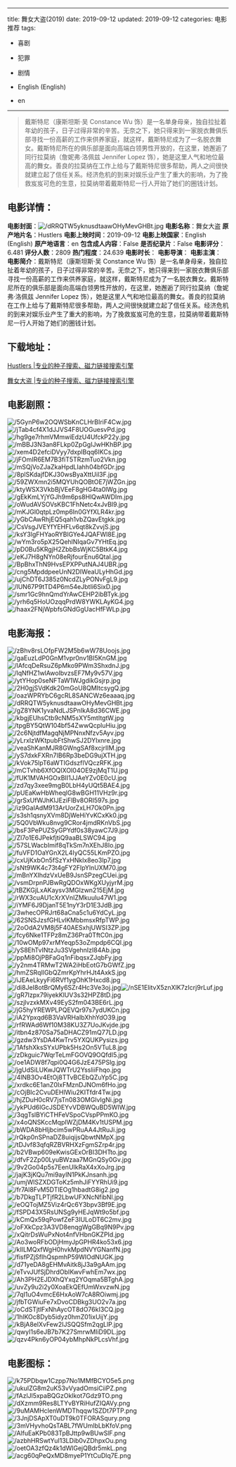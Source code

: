 
---
title: 舞女大盗(2019)
date: 2019-09-12
updated: 2019-09-12
categories: 电影推荐
tags:
- 喜剧
- 犯罪
- 剧情

- English (English)
- en
---


> 戴斯特尼（康斯坦斯·吴 Constance Wu 饰）是一名单身母亲，独自拉扯着年幼的孩子，日子过得非常的辛苦。无奈之下，她只得来到一家脱衣舞俱乐部寻找一份高薪的工作来供养家庭，就这样，戴斯特尼成为了一名脱衣舞女。戴斯特尼所在的俱乐部是面向高端白领男性开放的，在这里，她邂逅了同行拉莫纳（詹妮弗·洛佩兹 Jennifer Lopez 饰），她是这里人气和地位最高的舞女。善良的拉莫纳在工作上给与了戴斯特尼很多帮助，两人之间很快就建立起了信任关系。经济危机的到来对娱乐业产生了重大的影响，为了挽救岌岌可危的生意，拉莫纳带着戴斯特尼一行人开始了她们的圈钱计划。

## **电影详情**：

**电影封面**：<img src="https://image.tmdb.org/t/p/w200/dRRQTW5yknusdtaawOHyMevGHBt.jpg" alt="/dRRQTW5yknusdtaawOHyMevGHBt.jpg" title="/dRRQTW5yknusdtaawOHyMevGHBt.jpg">
**电影名称**：舞女大盗
**原产地片名**：Hustlers
**电影上映时间**：2019-09-12
**电影上映国家**：English (English)
**原产地语言**：en
**包含成人内容**：False
**是否纪录片**：False
**电影评分**：6.481
**评分人数**：2809
**热门程度**：24.639
**电影时长**：
**电影导演**：
**电影主演**：
**电影简介**：戴斯特尼（康斯坦斯·吴 Constance Wu 饰）是一名单身母亲，独自拉扯着年幼的孩子，日子过得非常的辛苦。无奈之下，她只得来到一家脱衣舞俱乐部寻找一份高薪的工作来供养家庭，就这样，戴斯特尼成为了一名脱衣舞女。戴斯特尼所在的俱乐部是面向高端白领男性开放的，在这里，她邂逅了同行拉莫纳（詹妮弗·洛佩兹 Jennifer Lopez 饰），她是这里人气和地位最高的舞女。善良的拉莫纳在工作上给与了戴斯特尼很多帮助，两人之间很快就建立起了信任关系。经济危机的到来对娱乐业产生了重大的影响，为了挽救岌岌可危的生意，拉莫纳带着戴斯特尼一行人开始了她们的圈钱计划。

## **下载地址**：
[Hustlers |专业的种子搜索、磁力链接搜索引擎](https://movie.amd794.com:2083/?search=Hustlers&ordering=&mode=match_phrase&page_size=10&page=1)

[舞女大盗 |专业的种子搜索、磁力链接搜索引擎](https://movie.amd794.com:2083/?search=%E8%88%9E%E5%A5%B3%E5%A4%A7%E7%9B%97&ordering=&mode=match_phrase&page_size=10&page=1)
 

## **电影剧照**：
<img src="https://image.tmdb.org/t/p/original/5GynP6w2OQWSbKnCLHrBIriF4Cw.jpg" alt="/5GynP6w2OQWSbKnCLHrBIriF4Cw.jpg" title="/5GynP6w2OQWSbKnCLHrBIriF4Cw.jpg"><img src="https://image.tmdb.org/t/p/original/jTab4cf4X1dJJVS4F8UOGuesvPd.jpg" alt="/jTab4cf4X1dJJVS4F8UOGuesvPd.jpg" title="/jTab4cf4X1dJJVS4F8UOGuesvPd.jpg"><img src="https://image.tmdb.org/t/p/original/hg9ge7rhmVMmwiEdzU4UfckP22y.jpg" alt="/hg9ge7rhmVMmwiEdzU4UfckP22y.jpg" title="/hg9ge7rhmVMmwiEdzU4UfckP22y.jpg"><img src="https://image.tmdb.org/t/p/original/mBBJ3N3an8FLkp0ZpGgIJwHKhBP.jpg" alt="/mBBJ3N3an8FLkp0ZpGgIJwHKhBP.jpg" title="/mBBJ3N3an8FLkp0ZpGgIJwHKhBP.jpg"><img src="https://image.tmdb.org/t/p/original/xem4D2efciDVyy7dxplBqq6IKCs.jpg" alt="/xem4D2efciDVyy7dxplBqq6IKCs.jpg" title="/xem4D2efciDVyy7dxplBqq6IKCs.jpg"><img src="https://image.tmdb.org/t/p/original/jFOmIR6EM7B3fiT5TRzmTuo2Vkn.jpg" alt="/jFOmIR6EM7B3fiT5TRzmTuo2Vkn.jpg" title="/jFOmIR6EM7B3fiT5TRzmTuo2Vkn.jpg"><img src="https://image.tmdb.org/t/p/original/mSQjVoZJaZkaHpdLIahh04bfGDr.jpg" alt="/mSQjVoZJaZkaHpdLIahh04bfGDr.jpg" title="/mSQjVoZJaZkaHpdLIahh04bfGDr.jpg"><img src="https://image.tmdb.org/t/p/original/8plSKdajfDKJ30wsByaXttUil3F.jpg" alt="/8plSKdajfDKJ30wsByaXttUil3F.jpg" title="/8plSKdajfDKJ30wsByaXttUil3F.jpg"><img src="https://image.tmdb.org/t/p/original/59ZWXmn2i5MQYUhQOBtOE7jWZGn.jpg" alt="/59ZWXmn2i5MQYUhQOBtOE7jWZGn.jpg" title="/59ZWXmn2i5MQYUhQOBtOE7jWZGn.jpg"><img src="https://image.tmdb.org/t/p/original/ktyWSX3VkbBjVEeF8gHG4ta0lWg.jpg" alt="/ktyWSX3VkbBjVEeF8gHG4ta0lWg.jpg" title="/ktyWSX3VkbBjVEeF8gHG4ta0lWg.jpg"><img src="https://image.tmdb.org/t/p/original/gEkKmLYjYGJh9m6ps8HlQwAWDIm.jpg" alt="/gEkKmLYjYGJh9m6ps8HlQwAWDIm.jpg" title="/gEkKmLYjYGJh9m6ps8HlQwAWDIm.jpg"><img src="https://image.tmdb.org/t/p/original/oWudAVSOVsKBC1FhNetc4xJvBI9.jpg" alt="/oWudAVSOVsKBC1FhNetc4xJvBI9.jpg" title="/oWudAVSOVsKBC1FhNetc4xJvBI9.jpg"><img src="https://image.tmdb.org/t/p/original/mKJGl0qtpLz0mp6In0GYfXLR4kr.jpg" alt="/mKJGl0qtpLz0mp6In0GYfXLR4kr.jpg" title="/mKJGl0qtpLz0mp6In0GYfXLR4kr.jpg"><img src="https://image.tmdb.org/t/p/original/yGbCAwRhjEQ5qah1vbZQavEtgkk.jpg" alt="/yGbCAwRhjEQ5qah1vbZQavEtgkk.jpg" title="/yGbCAwRhjEQ5qah1vbZQavEtgkk.jpg"><img src="https://image.tmdb.org/t/p/original/CsVsgJVEYfYEHFLv6qt8kZvvjS.jpg" alt="/CsVsgJVEYfYEHFLv6qt8kZvvjS.jpg" title="/CsVsgJVEYfYEHFLv6qt8kZvvjS.jpg"><img src="https://image.tmdb.org/t/p/original/ksY3lgFHYaoRYBlGYe4JQAFWl8E.jpg" alt="/ksY3lgFHYaoRYBlGYe4JQAFWl8E.jpg" title="/ksY3lgFHYaoRYBlGYe4JQAFWl8E.jpg"><img src="https://image.tmdb.org/t/p/original/wYm3ro5pX25QehlNIqaGv7YHtEq.jpg" alt="/wYm3ro5pX25QehlNIqaGv7YHtEq.jpg" title="/wYm3ro5pX25QehlNIqaGv7YHtEq.jpg"><img src="https://image.tmdb.org/t/p/original/pD0Bu5KRgjH2ZbbBsWjKC5BtkK4.jpg" alt="/pD0Bu5KRgjH2ZbbBsWjKC5BtkK4.jpg" title="/pD0Bu5KRgjH2ZbbBsWjKC5BtkK4.jpg"><img src="https://image.tmdb.org/t/p/original/eKJ7H8gNYn08eRjfourEnu6QtaI.jpg" alt="/eKJ7H8gNYn08eRjfourEnu6QtaI.jpg" title="/eKJ7H8gNYn08eRjfourEnu6QtaI.jpg"><img src="https://image.tmdb.org/t/p/original/BpBhxThN9HvsEPXPPutNAJ4UBR.jpg" alt="/BpBhxThN9HvsEPXPPutNAJ4UBR.jpg" title="/BpBhxThN9HvsEPXPPutNAJ4UBR.jpg"><img src="https://image.tmdb.org/t/p/original/cng5MpddpeeUnN2DIWeaULyHhGd.jpg" alt="/cng5MpddpeeUnN2DIWeaULyHhGd.jpg" title="/cng5MpddpeeUnN2DIWeaULyHhGd.jpg"><img src="https://image.tmdb.org/t/p/original/ujChDT6J385z0NcdZLyPONvFgL9.jpg" alt="/ujChDT6J385z0NcdZLyPONvFgL9.jpg" title="/ujChDT6J385z0NcdZLyPONvFgL9.jpg"><img src="https://image.tmdb.org/t/p/original/lUN67P9tTD4P6m54eJbtIi6SixD.jpg" alt="/lUN67P9tTD4P6m54eJbtIi6SixD.jpg" title="/lUN67P9tTD4P6m54eJbtIi6SixD.jpg"><img src="https://image.tmdb.org/t/p/original/smr1Gc9hnQmdYrAwCEHP2ibBTyk.jpg" alt="/smr1Gc9hnQmdYrAwCEHP2ibBTyk.jpg" title="/smr1Gc9hnQmdYrAwCEHP2ibBTyk.jpg"><img src="https://image.tmdb.org/t/p/original/yrh6q5HoUOzqqPrdW8YWKLAyKG4.jpg" alt="/yrh6q5HoUOzqqPrdW8YWKLAyKG4.jpg" title="/yrh6q5HoUOzqqPrdW8YWKLAyKG4.jpg"><img src="https://image.tmdb.org/t/p/original/haax2FNjWpbfsGNdGgUacHfFWLp.jpg" alt="/haax2FNjWpbfsGNdGgUacHfFWLp.jpg" title="/haax2FNjWpbfsGNdGgUacHfFWLp.jpg">

## **电影海报**：
<img src="https://image.tmdb.org/t/p/original/zBhv8rsLOfpFW2M5b6wW78Uoojs.jpg" alt="/zBhv8rsLOfpFW2M5b6wW78Uoojs.jpg" title="/zBhv8rsLOfpFW2M5b6wW78Uoojs.jpg"><img src="https://image.tmdb.org/t/p/original/gaEuzLdP0GnM1vpr0nv1BI5KnGM.jpg" alt="/gaEuzLdP0GnM1vpr0nv1BI5KnGM.jpg" title="/gaEuzLdP0GnM1vpr0nv1BI5KnGM.jpg"><img src="https://image.tmdb.org/t/p/original/lAfcqDeRsuZ6pMko9PWm3ShxdnJ.jpg" alt="/lAfcqDeRsuZ6pMko9PWm3ShxdnJ.jpg" title="/lAfcqDeRsuZ6pMko9PWm3ShxdnJ.jpg"><img src="https://image.tmdb.org/t/p/original/lqNfHZ1wlAwoIbvzsEF7My9v57V.jpg" alt="/lqNfHZ1wlAwoIbvzsEF7My9v57V.jpg" title="/lqNfHZ1wlAwoIbvzsEF7My9v57V.jpg"><img src="https://image.tmdb.org/t/p/original/ytYHop0seNFTaW1WJgdikGsjrp.jpg" alt="/ytYHop0seNFTaW1WJgdikGsjrp.jpg" title="/ytYHop0seNFTaW1WJgdikGsjrp.jpg"><img src="https://image.tmdb.org/t/p/original/2H0gjSVdKdk20mGoU8QMItcsygQ.jpg" alt="/2H0gjSVdKdk20mGoU8QMItcsygQ.jpg" title="/2H0gjSVdKdk20mGoU8QMItcsygQ.jpg"><img src="https://image.tmdb.org/t/p/original/oazWPRYbC6gcRL8SANCWz6eaaaq.jpg" alt="/oazWPRYbC6gcRL8SANCWz6eaaaq.jpg" title="/oazWPRYbC6gcRL8SANCWz6eaaaq.jpg"><img src="https://image.tmdb.org/t/p/original/dRRQTW5yknusdtaawOHyMevGHBt.jpg" alt="/dRRQTW5yknusdtaawOHyMevGHBt.jpg" title="/dRRQTW5yknusdtaawOHyMevGHBt.jpg"><img src="https://image.tmdb.org/t/p/original/gZ8YNK1yvaNdLJSPnIkA8d36CWE.jpg" alt="/gZ8YNK1yvaNdLJSPnIkA8d36CWE.jpg" title="/gZ8YNK1yvaNdLJSPnIkA8d36CWE.jpg"><img src="https://image.tmdb.org/t/p/original/kbgjEUhsCtb9cNM5sXY5mtItgtW.jpg" alt="/kbgjEUhsCtb9cNM5sXY5mtItgtW.jpg" title="/kbgjEUhsCtb9cNM5sXY5mtItgtW.jpg"><img src="https://image.tmdb.org/t/p/original/tpgBY5QtW104bf54ZwwQcpluHiu.jpg" alt="/tpgBY5QtW104bf54ZwwQcpluHiu.jpg" title="/tpgBY5QtW104bf54ZwwQcpluHiu.jpg"><img src="https://image.tmdb.org/t/p/original/2c6NjtdfMagqNjMPNnxNfzv5Ayv.jpg" alt="/2c6NjtdfMagqNjMPNnxNfzv5Ayv.jpg" title="/2c6NjtdfMagqNjMPNnxNfzv5Ayv.jpg"><img src="https://image.tmdb.org/t/p/original/yLrxIzWKtpubFtShwSJ2DYIxnre.jpg" alt="/yLrxIzWKtpubFtShwSJ2DYIxnre.jpg" title="/yLrxIzWKtpubFtShwSJ2DYIxnre.jpg"><img src="https://image.tmdb.org/t/p/original/veaShKanMJR8GWngSAf8xcjrIIM.jpg" alt="/veaShKanMJR8GWngSAf8xcjrIIM.jpg" title="/veaShKanMJR8GWngSAf8xcjrIIM.jpg"><img src="https://image.tmdb.org/t/p/original/yS7dxkFXRn7IB6Rp3beDG9ujXTH.jpg" alt="/yS7dxkFXRn7IB6Rp3beDG9ujXTH.jpg" title="/yS7dxkFXRn7IB6Rp3beDG9ujXTH.jpg"><img src="https://image.tmdb.org/t/p/original/kVok75lpT6aWTIGdszfIVQczRFK.jpg" alt="/kVok75lpT6aWTIGdszfIVQczRFK.jpg" title="/kVok75lpT6aWTIGdszfIVQczRFK.jpg"><img src="https://image.tmdb.org/t/p/original/mCTvhb6XfOQIXOI04OE9zjMqT1U.jpg" alt="/mCTvhb6XfOQIXOI04OE9zjMqT1U.jpg" title="/mCTvhb6XfOQIXOI04OE9zjMqT1U.jpg"><img src="https://image.tmdb.org/t/p/original/fUK1MVAHGOxBII1JJAeYZv0E0cU.jpg" alt="/fUK1MVAHGOxBII1JJAeYZv0E0cU.jpg" title="/fUK1MVAHGOxBII1JJAeYZv0E0cU.jpg"><img src="https://image.tmdb.org/t/p/original/zd7qy3xee9mgB0LbH4yUQt5BAE4.jpg" alt="/zd7qy3xee9mgB0LbH4yUQt5BAE4.jpg" title="/zd7qy3xee9mgB0LbH4yUQt5BAE4.jpg"><img src="https://image.tmdb.org/t/p/original/pUEaKwHbWheqlG8wBGH11VHz9r.jpg" alt="/pUEaKwHbWheqlG8wBGH11VHz9r.jpg" title="/pUEaKwHbWheqlG8wBGH11VHz9r.jpg"><img src="https://image.tmdb.org/t/p/original/grSxUfWJhKlJEziFlBv8ORI597s.jpg" alt="/grSxUfWJhKlJEziFlBv8ORI597s.jpg" title="/grSxUfWJhKlJEziFlBv8ORI597s.jpg"><img src="https://image.tmdb.org/t/p/original/iz9GaIAdM913ArUorZxLH7Ok0Pn.jpg" alt="/iz9GaIAdM913ArUorZxLH7Ok0Pn.jpg" title="/iz9GaIAdM913ArUorZxLH7Ok0Pn.jpg"><img src="https://image.tmdb.org/t/p/original/s3sh1qsnyXVm8DjWeHiYvKCxKk0.jpg" alt="/s3sh1qsnyXVm8DjWeHiYvKCxKk0.jpg" title="/s3sh1qsnyXVm8DjWeHiYvKCxKk0.jpg"><img src="https://image.tmdb.org/t/p/original/5Q0VbWku8nvg9CRor4jmdRKnVbS.jpg" alt="/5Q0VbWku8nvg9CRor4jmdRKnVbS.jpg" title="/5Q0VbWku8nvg9CRor4jmdRKnVbS.jpg"><img src="https://image.tmdb.org/t/p/original/bsF3PePUZSyGPYdf0s38yawC7J9.jpg" alt="/bsF3PePUZSyGPYdf0s38yawC7J9.jpg" title="/bsF3PePUZSyGPYdf0s38yawC7J9.jpg"><img src="https://image.tmdb.org/t/p/original/Zl7o1E6JPekfjtiQ9aaBLSWC94.jpg" alt="/Zl7o1E6JPekfjtiQ9aaBLSWC94.jpg" title="/Zl7o1E6JPekfjtiQ9aaBLSWC94.jpg"><img src="https://image.tmdb.org/t/p/original/57SLWacbImif8qTkSm7nXEhJ8Io.jpg" alt="/57SLWacbImif8qTkSm7nXEhJ8Io.jpg" title="/57SLWacbImif8qTkSm7nXEhJ8Io.jpg"><img src="https://image.tmdb.org/t/p/original/fuVFD1OaYGnX2L4IyQC55LKmPZO.jpg" alt="/fuVFD1OaYGnX2L4IyQC55LKmPZO.jpg" title="/fuVFD1OaYGnX2L4IyQC55LKmPZO.jpg"><img src="https://image.tmdb.org/t/p/original/cxUjKxbOn5fSzYxHNklx8eo3lp7.jpg" alt="/cxUjKxbOn5fSzYxHNklx8eo3lp7.jpg" title="/cxUjKxbOn5fSzYxHNklx8eo3lp7.jpg"><img src="https://image.tmdb.org/t/p/original/sNt9WK4c73t4gFY2FIpYlnUXM70.jpg" alt="/sNt9WK4c73t4gFY2FIpYlnUXM70.jpg" title="/sNt9WK4c73t4gFY2FIpYlnUXM70.jpg"><img src="https://image.tmdb.org/t/p/original/mBnYXIhdzVxUeB9JsnSPzegCUei.jpg" alt="/mBnYXIhdzVxUeB9JsnSPzegCUei.jpg" title="/mBnYXIhdzVxUeB9JsnSPzegCUei.jpg"><img src="https://image.tmdb.org/t/p/original/vsmDrpnPJBwRgQDOxWKgXUyjyrM.jpg" alt="/vsmDrpnPJBwRgQDOxWKgXUyjyrM.jpg" title="/vsmDrpnPJBwRgQDOxWKgXUyjyrM.jpg"><img src="https://image.tmdb.org/t/p/original/tBZKGjLxAKaysv3MGlzwn215EjM.jpg" alt="/tBZKGjLxAKaysv3MGlzwn215EjM.jpg" title="/tBZKGjLxAKaysv3MGlzwn215EjM.jpg"><img src="https://image.tmdb.org/t/p/original/rWX3cuAU1cXrXVnIZMkuulu47W1.jpg" alt="/rWX3cuAU1cXrXVnIZMkuulu47W1.jpg" title="/rWX3cuAU1cXrXVnIZMkuulu47W1.jpg"><img src="https://image.tmdb.org/t/p/original/iYMF6J9DjanT5E1nyY3rD1E3JdB.jpg" alt="/iYMF6J9DjanT5E1nyY3rD1E3JdB.jpg" title="/iYMF6J9DjanT5E1nyY3rD1E3JdB.jpg"><img src="https://image.tmdb.org/t/p/original/3whecOPRJrt68aCna5c1u6YdCyL.jpg" alt="/3whecOPRJrt68aCna5c1u6YdCyL.jpg" title="/3whecOPRJrt68aCna5c1u6YdCyL.jpg"><img src="https://image.tmdb.org/t/p/original/62SNSJzsfGHLvlKMbbmsxRfpTWP.jpg" alt="/62SNSJzsfGHLvlKMbbmsxRfpTWP.jpg" title="/62SNSJzsfGHLvlKMbbmsxRfpTWP.jpg"><img src="https://image.tmdb.org/t/p/original/2oOdA2VM8j5F40AESxhjUWSI3ZP.jpg" alt="/2oOdA2VM8j5F40AESxhjUWSI3ZP.jpg" title="/2oOdA2VM8j5F40AESxhjUWSI3ZP.jpg"><img src="https://image.tmdb.org/t/p/original/fcy6Nke1TFPz8mZ36Pra0TftC0n.jpg" alt="/fcy6Nke1TFPz8mZ36Pra0TftC0n.jpg" title="/fcy6Nke1TFPz8mZ36Pra0TftC0n.jpg"><img src="https://image.tmdb.org/t/p/original/10wOMp97xrMYeqp53oZmpdp6CQl.jpg" alt="/10wOMp97xrMYeqp53oZmpdp6CQl.jpg" title="/10wOMp97xrMYeqp53oZmpdp6CQl.jpg"><img src="https://image.tmdb.org/t/p/original/yS8EhTvINtzJu3SVgehnIzI84Ab.jpg" alt="/yS8EhTvINtzJu3SVgehnIzI84Ab.jpg" title="/yS8EhTvINtzJu3SVgehnIzI84Ab.jpg"><img src="https://image.tmdb.org/t/p/original/ppMi8OjPBFaGq1nFibqsxZJqbFy.jpg" alt="/ppMi8OjPBFaGq1nFibqsxZJqbFy.jpg" title="/ppMi8OjPBFaGq1nFibqsxZJqbFy.jpg"><img src="https://image.tmdb.org/t/p/original/y2nm4TRMwT2WA2iHbEotG7bGWfZ.jpg" alt="/y2nm4TRMwT2WA2iHbEotG7bGWfZ.jpg" title="/y2nm4TRMwT2WA2iHbEotG7bGWfZ.jpg"><img src="https://image.tmdb.org/t/p/original/hmZSRqIlGbQZmrKpYhrHJt4AxkS.jpg" alt="/hmZSRqIlGbQZmrKpYhrHJt4AxkS.jpg" title="/hmZSRqIlGbQZmrKpYhrHJt4AxkS.jpg"><img src="https://image.tmdb.org/t/p/original/iJEAeLkyyFi6RVf1ygOhK1Hxcd8.jpg" alt="/iJEAeLkyyFi6RVf1ygOhK1Hxcd8.jpg" title="/iJEAeLkyyFi6RVf1ygOhK1Hxcd8.jpg"><img src="https://image.tmdb.org/t/p/original/di8JeI8otBrQMy6SZr4Hc3Ve3oj.jpg" alt="/di8JeI8otBrQMy6SZr4Hc3Ve3oj.jpg" title="/di8JeI8otBrQMy6SZr4Hc3Ve3oj.jpg"><img src="https://image.tmdb.org/t/p/original/nSE1ElitvX5znXlK7zIcrj9rLuf.jpg" alt="/nSE1ElitvX5znXlK7zIcrj9rLuf.jpg" title="/nSE1ElitvX5znXlK7zIcrj9rLuf.jpg"><img src="https://image.tmdb.org/t/p/original/gR7Izpx79iyekKlUV3s32HPZ8tD.jpg" alt="/gR7Izpx79iyekKlUV3s32HPZ8tD.jpg" title="/gR7Izpx79iyekKlUV3s32HPZ8tD.jpg"><img src="https://image.tmdb.org/t/p/original/szjlvzxkMXv49EyS2fm043BE6rL.jpg" alt="/szjlvzxkMXv49EyS2fm043BE6rL.jpg" title="/szjlvzxkMXv49EyS2fm043BE6rL.jpg"><img src="https://image.tmdb.org/t/p/original/jG5hyYREWPLPQEVQr97s7ydUKCn.jpg" alt="/jG5hyYREWPLPQEVQr97s7ydUKCn.jpg" title="/jG5hyYREWPLPQEVQr97s7ydUKCn.jpg"><img src="https://image.tmdb.org/t/p/original/iA2Ypxqd6B3VaVRHaIbXhhYdO39.jpg" alt="/iA2Ypxqd6B3VaVRHaIbXhhYdO39.jpg" title="/iA2Ypxqd6B3VaVRHaIbXhhYdO39.jpg"><img src="https://image.tmdb.org/t/p/original/rfRWAd6Wf10M38KU3Z7UoJKvjde.jpg" alt="/rfRWAd6Wf10M38KU3Z7UoJKvjde.jpg" title="/rfRWAd6Wf10M38KU3Z7UoJKvjde.jpg"><img src="https://image.tmdb.org/t/p/original/itbn4z870Sa75aDHACZ91mQ77LD.jpg" alt="/itbn4z870Sa75aDHACZ91mQ77LD.jpg" title="/itbn4z870Sa75aDHACZ91mQ77LD.jpg"><img src="https://image.tmdb.org/t/p/original/gzdw3YsDA4KwTrv5YXQUKPysizs.jpg" alt="/gzdw3YsDA4KwTrv5YXQUKPysizs.jpg" title="/gzdw3YsDA4KwTrv5YXQUKPysizs.jpg"><img src="https://image.tmdb.org/t/p/original/1AfshXksSYxUPbk5Hs2On5VTuL8.jpg" alt="/1AfshXksSYxUPbk5Hs2On5VTuL8.jpg" title="/1AfshXksSYxUPbk5Hs2On5VTuL8.jpg"><img src="https://image.tmdb.org/t/p/original/zDkguic7WqrTeLmFGOVQ9OQfdI5.jpg" alt="/zDkguic7WqrTeLmFGOVQ9OQfdI5.jpg" title="/zDkguic7WqrTeLmFGOVQ9OQfdI5.jpg"><img src="https://image.tmdb.org/t/p/original/oe1ADW8f7qpi0Q4G6JzE475PSlg.jpg" alt="/oe1ADW8f7qpi0Q4G6JzE475PSlg.jpg" title="/oe1ADW8f7qpi0Q4G6JzE475PSlg.jpg"><img src="https://image.tmdb.org/t/p/original/jgUdSiLUKwJQWTrU2YssliiFhqo.jpg" alt="/jgUdSiLUKwJQWTrU2YssliiFhqo.jpg" title="/jgUdSiLUKwJQWTrU2YssliiFhqo.jpg"><img src="https://image.tmdb.org/t/p/original/4lNB3Ov4EtOj8TTvBCEbQZuYp5C.jpg" alt="/4lNB3Ov4EtOj8TTvBCEbQZuYp5C.jpg" title="/4lNB3Ov4EtOj8TTvBCEbQZuYp5C.jpg"><img src="https://image.tmdb.org/t/p/original/xrdkc6E1anZ0IxFMznDJNOm6fHo.jpg" alt="/xrdkc6E1anZ0IxFMznDJNOm6fHo.jpg" title="/xrdkc6E1anZ0IxFMznDJNOm6fHo.jpg"><img src="https://image.tmdb.org/t/p/original/cOjBIc2CvuDEHlWiu2KITfdr4Tw.jpg" alt="/cOjBIc2CvuDEHlWiu2KITfdr4Tw.jpg" title="/cOjBIc2CvuDEHlWiu2KITfdr4Tw.jpg"><img src="https://image.tmdb.org/t/p/original/hjZDuH0cRV7jsTn083OMGlvIgNi.jpg" alt="/hjZDuH0cRV7jsTn083OMGlvIgNi.jpg" title="/hjZDuH0cRV7jsTn083OMGlvIgNi.jpg"><img src="https://image.tmdb.org/t/p/original/ykPUd6lGcJSDEYvVDBWQuBD5WIW.jpg" alt="/ykPUd6lGcJSDEYvVDBWQuBD5WIW.jpg" title="/ykPUd6lGcJSDEYvVDBWQuBD5WIW.jpg"><img src="https://image.tmdb.org/t/p/original/3qgTslBYiCTHFeVSpoCVspPPmKO.jpg" alt="/3qgTslBYiCTHFeVSpoCVspPPmKO.jpg" title="/3qgTslBYiCTHFeVSpoCVspPPmKO.jpg"><img src="https://image.tmdb.org/t/p/original/x4oQNSKccMqpIWZjDM4Kv1tUSPM.jpg" alt="/x4oQNSKccMqpIWZjDM4Kv1tUSPM.jpg" title="/x4oQNSKccMqpIWZjDM4Kv1tUSPM.jpg"><img src="https://image.tmdb.org/t/p/original/bWDA8bHljbcim5wPRuAA4JtRuJi.jpg" alt="/bWDA8bHljbcim5wPRuAA4JtRuJi.jpg" title="/bWDA8bHljbcim5wPRuAA4JtRuJi.jpg"><img src="https://image.tmdb.org/t/p/original/rQkp0nSPnaDZ8uiqijsQbwtNMpX.jpg" alt="/rQkp0nSPnaDZ8uiqijsQbwtNMpX.jpg" title="/rQkp0nSPnaDZ8uiqijsQbwtNMpX.jpg"><img src="https://image.tmdb.org/t/p/original/tDJvf83qfqRZBVRHXzFgmSZrp4r.jpg" alt="/tDJvf83qfqRZBVRHXzFgmSZrp4r.jpg" title="/tDJvf83qfqRZBVRHXzFgmSZrp4r.jpg"><img src="https://image.tmdb.org/t/p/original/b2VBwp609eKwisGExOrBI3DHTto.jpg" alt="/b2VBwp609eKwisGExOrBI3DHTto.jpg" title="/b2VBwp609eKwisGExOrBI3DHTto.jpg"><img src="https://image.tmdb.org/t/p/original/dfvF2Zp00LyuBWzaa7MGnQSy0Gv.jpg" alt="/dfvF2Zp00LyuBWzaa7MGnQSy0Gv.jpg" title="/dfvF2Zp00LyuBWzaa7MGnQSy0Gv.jpg"><img src="https://image.tmdb.org/t/p/original/9v2Go04p5s7EenUIkRaX4xXoJrg.jpg" alt="/9v2Go04p5s7EenUIkRaX4xXoJrg.jpg" title="/9v2Go04p5s7EenUIkRaX4xXoJrg.jpg"><img src="https://image.tmdb.org/t/p/original/jajK3jKQu7mi9ayIN1PkKJnsanh.jpg" alt="/jajK3jKQu7mi9ayIN1PkKJnsanh.jpg" title="/jajK3jKQu7mi9ayIN1PkKJnsanh.jpg"><img src="https://image.tmdb.org/t/p/original/umjWlSZXDGToKz5mhJiFYYRhUi9.jpg" alt="/umjWlSZXDGToKz5mhJiFYYRhUi9.jpg" title="/umjWlSZXDGToKz5mhJiFYYRhUi9.jpg"><img src="https://image.tmdb.org/t/p/original/fr7Al8FvM5DTlEOg1hbadtG8ig2.jpg" alt="/fr7Al8FvM5DTlEOg1hbadtG8ig2.jpg" title="/fr7Al8FvM5DTlEOg1hbadtG8ig2.jpg"><img src="https://image.tmdb.org/t/p/original/b7DkgTLPTjfR2LbwUFXNcNfibNl.jpg" alt="/b7DkgTLPTjfR2LbwUFXNcNfibNl.jpg" title="/b7DkgTLPTjfR2LbwUFXNcNfibNl.jpg"><img src="https://image.tmdb.org/t/p/original/eOQTojMZ5Viz4rQc6Y3bpv3Bf9E.jpg" alt="/eOQTojMZ5Viz4rQc6Y3bpv3Bf9E.jpg" title="/eOQTojMZ5Viz4rQc6Y3bpv3Bf9E.jpg"><img src="https://image.tmdb.org/t/p/original/fSPD43X5RsUNSg9yHEJqWt9o5bf.jpg" alt="/fSPD43X5RsUNSg9yHEJqWt9o5bf.jpg" title="/fSPD43X5RsUNSg9yHEJqWt9o5bf.jpg"><img src="https://image.tmdb.org/t/p/original/kCmQx59qPowfZeF3IULoDT6C2mv.jpg" alt="/kCmQx59qPowfZeF3IULoDT6C2mv.jpg" title="/kCmQx59qPowfZeF3IULoDT6C2mv.jpg"><img src="https://image.tmdb.org/t/p/original/oFXkCpz3A3VD8enqgWgGBq9N9Pv.jpg" alt="/oFXkCpz3A3VD8enqgWgGBq9N9Pv.jpg" title="/oFXkCpz3A3VD8enqgWgGBq9N9Pv.jpg"><img src="https://image.tmdb.org/t/p/original/xQitrDsWuPxNot4nfVHbnGKZPId.jpg" alt="/xQitrDsWuPxNot4nfVHbnGKZPId.jpg" title="/xQitrDsWuPxNot4nfVHbnGKZPId.jpg"><img src="https://image.tmdb.org/t/p/original/Ao3woRFbODjHmyJpGPHR4ko53x6.jpg" alt="/Ao3woRFbODjHmyJpGPHR4ko53x6.jpg" title="/Ao3woRFbODjHmyJpGPHR4ko53x6.jpg"><img src="https://image.tmdb.org/t/p/original/kIlLMQxfWgH0hvkMpdNVYGNanfN.jpg" alt="/kIlLMQxfWgH0hvkMpdNVYGNanfN.jpg" title="/kIlLMQxfWgH0hvkMpdNVYGNanfN.jpg"><img src="https://image.tmdb.org/t/p/original/fisfPZjSfIhQspmhP59WIOdNUGK.jpg" alt="/fisfPZjSfIhQspmhP59WIOdNUGK.jpg" title="/fisfPZjSfIhQspmhP59WIOdNUGK.jpg"><img src="https://image.tmdb.org/t/p/original/d71yeDA8gEHMvAitk8jJ3a9gAAm.jpg" alt="/d71yeDA8gEHMvAitk8jJ3a9gAAm.jpg" title="/d71yeDA8gEHMvAitk8jJ3a9gAAm.jpg"><img src="https://image.tmdb.org/t/p/original/eTvvJUfSjDhrdObIKwvFwhEm7wx.jpg" alt="/eTvvJUfSjDhrdObIKwvFwhEm7wx.jpg" title="/eTvvJUfSjDhrdObIKwvFwhEm7wx.jpg"><img src="https://image.tmdb.org/t/p/original/Ah3PH2EJDXhQYxq2YOqma5BTghA.jpg" alt="/Ah3PH2EJDXhQYxq2YOqma5BTghA.jpg" title="/Ah3PH2EJDXhQYxq2YOqma5BTghA.jpg"><img src="https://image.tmdb.org/t/p/original/uvZy9u2i2y0XoaEkQEfUmWxvzwN.jpg" alt="/uvZy9u2i2y0XoaEkQEfUmWxvzwN.jpg" title="/uvZy9u2i2y0XoaEkQEfUmWxvzwN.jpg"><img src="https://image.tmdb.org/t/p/original/7qI1uO4vmcE6HxAoW7cA8ROiwmj.jpg" alt="/7qI1uO4vmcE6HxAoW7cA8ROiwmj.jpg" title="/7qI1uO4vmcE6HxAoW7cA8ROiwmj.jpg"><img src="https://image.tmdb.org/t/p/original/jfbTGWiuFe7xDvoCDBkg3UO2v7a.jpg" alt="/jfbTGWiuFe7xDvoCDBkg3UO2v7a.jpg" title="/jfbTGWiuFe7xDvoCDBkg3UO2v7a.jpg"><img src="https://image.tmdb.org/t/p/original/oCdSTjtlFxNhAycOT8dO76kI3CQ.jpg" alt="/oCdSTjtlFxNhAycOT8dO76kI3CQ.jpg" title="/oCdSTjtlFxNhAycOT8dO76kI3CQ.jpg"><img src="https://image.tmdb.org/t/p/original/1hlKOc8Dyb5idyz0hmZ01ixUijY.jpg" alt="/1hlKOc8Dyb5idyz0hmZ01ixUijY.jpg" title="/1hlKOc8Dyb5idyz0hmZ01ixUijY.jpg"><img src="https://image.tmdb.org/t/p/original/kBjA8elXvFew2IJSQQSfm2qgLlP.jpg" alt="/kBjA8elXvFew2IJSQQSfm2qgLlP.jpg" title="/kBjA8elXvFew2IJSQQSfm2qgLlP.jpg"><img src="https://image.tmdb.org/t/p/original/qwyI1s6eJB7b7K27SmrwMIiD9DL.jpg" alt="/qwyI1s6eJB7b7K27SmrwMIiD9DL.jpg" title="/qwyI1s6eJB7b7K27SmrwMIiD9DL.jpg"><img src="https://image.tmdb.org/t/p/original/qzv4Pkn6yOP04ybMhpNkPLcsVhf.jpg" alt="/qzv4Pkn6yOP04ybMhpNkPLcsVhf.jpg" title="/qzv4Pkn6yOP04ybMhpNkPLcsVhf.jpg">

## **电影图标**：
<img src="https://image.tmdb.org/t/p/original/k75PDbqw1Czpp7No1MMfBCYO5e5.png" alt="/k75PDbqw1Czpp7No1MMfBCYO5e5.png" title="/k75PDbqw1Czpp7No1MMfBCYO5e5.png"><img src="https://image.tmdb.org/t/p/original/ukuIZG8m2uK53vVyadOmsiCiiPZ.png" alt="/ukuIZG8m2uK53vVyadOmsiCiiPZ.png" title="/ukuIZG8m2uK53vVyadOmsiCiiPZ.png"><img src="https://image.tmdb.org/t/p/original/fAzlJl5xpaBQGzOklkot7Gdz9TO.png" alt="/fAzlJl5xpaBQGzOklkot7Gdz9TO.png" title="/fAzlJl5xpaBQGzOklkot7Gdz9TO.png"><img src="https://image.tmdb.org/t/p/original/dXzmm9Res8LTYvBYRiHufZIQAVy.png" alt="/dXzmm9Res8LTYvBYRiHufZIQAVy.png" title="/dXzmm9Res8LTYvBYRiHufZIQAVy.png"><img src="https://image.tmdb.org/t/p/original/9uMAMHcIenWMDThqqw1SZDt7PTP.png" alt="/9uMAMHcIenWMDThqqw1SZDt7PTP.png" title="/9uMAMHcIenWMDThqqw1SZDt7PTP.png"><img src="https://image.tmdb.org/t/p/original/3JnjDSApXT0uDT9k0TFORASqury.png" alt="/3JnjDSApXT0uDT9k0TFORASqury.png" title="/3JnjDSApXT0uDT9k0TFORASqury.png"><img src="https://image.tmdb.org/t/p/original/3mVHyvhoQsTABL7fWUmlbLbKfoV.png" alt="/3mVHyvhoQsTABL7fWUmlbLbKfoV.png" title="/3mVHyvhoQsTABL7fWUmlbLbKfoV.png"><img src="https://image.tmdb.org/t/p/original/AlfuEaKPb083TpBJttp9wBUwSlF.png" alt="/AlfuEaKPb083TpBJttp9wBUwSlF.png" title="/AlfuEaKPb083TpBJttp9wBUwSlF.png"><img src="https://image.tmdb.org/t/p/original/azbhHRSwtYuI13LDib0vZDhpxOu.png" alt="/azbhHRSwtYuI13LDib0vZDhpxOu.png" title="/azbhHRSwtYuI13LDib0vZDhpxOu.png"><img src="https://image.tmdb.org/t/p/original/oetOA3zfQz4k1dWlGejQBdr5mkL.png" alt="/oetOA3zfQz4k1dWlGejQBdr5mkL.png" title="/oetOA3zfQz4k1dWlGejQBdr5mkL.png"><img src="https://image.tmdb.org/t/p/original/acg60qPeQxMD8myeP1YtCuDlq7E.png" alt="/acg60qPeQxMD8myeP1YtCuDlq7E.png" title="/acg60qPeQxMD8myeP1YtCuDlq7E.png">
